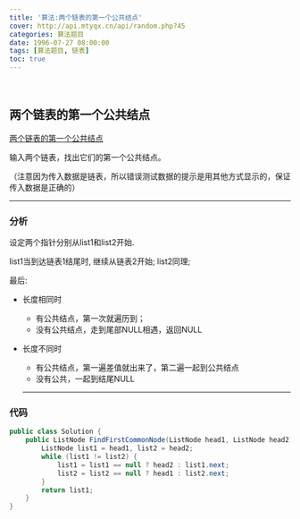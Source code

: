 ```yaml
---
title: '算法:两个链表的第一个公共结点'
cover: http://api.mtyqx.cn/api/random.php?45
categories: 算法题目
date: 1996-07-27 08:00:00
tags: [算法题目, 链表]
toc: true
---
```


<br/>

<!--more-->

## 两个链表的第一个公共结点

[两个链表的第一个公共结点](https://www.nowcoder.com/practice/6ab1d9a29e88450685099d45c9e31e46?tpId=13&tqId=11189&tPage=2&rp=1&ru=%2Fta%2Fcoding-interviews&qru=%2Fta%2Fcoding-interviews%2Fquestion-ranking)

输入两个链表，找出它们的第一个公共结点。

（注意因为传入数据是链表，所以错误测试数据的提示是用其他方式显示的，保证传入数据是正确的）

****

### 分析

设定两个指针分别从list1和list2开始.

list1当到达链表1结尾时, 继续从链表2开始; list2同理;

最后:

-   长度相同时

    -   有公共结点，第一次就遍历到；
    -   没有公共结点，走到尾部NULL相遇，返回NULL

-   长度不同时

    -   有公共结点，第一遍差值就出来了，第二遍一起到公共结点
    -   没有公共，一起到结尾NULL

    ****

### 代码

```java
public class Solution {
    public ListNode FindFirstCommonNode(ListNode head1, ListNode head2) {
        ListNode list1 = head1, list2 = head2;
        while (list1 != list2) {
            list1 = list1 == null ? head2 : list1.next;
            list2 = list2 == null ? head1 : list2.next;
        }
        return list1;
    }
}
```

